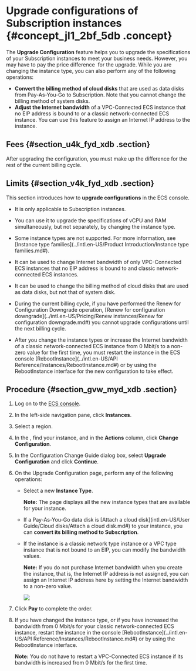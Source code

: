 # Upgrade configurations of Subscription instances {#concept_jl1_2bf_5db .concept}

The **Upgrade Configuration** feature helps you to upgrade the specifications of your Subscription instances to meet your business needs. However, you may have to pay the price difference  for the upgrade. While you are changing the instance type, you can also perform any of the following operations:

-   **Convert the billing method of cloud disks** that are used as data disks from Pay-As-You-Go to Subscription. Note that you cannot change the billing method of system disks.
-   **Adjust the Internet bandwidth** of a VPC-Connected ECS instance that no EIP address is bound to or a classic network-connected ECS instance. You can use this feature to assign an Internet IP address to the instance.

## Fees {#section_u4k_fyd_xdb .section}

After upgrading the configuration, you must make up the difference for the rest of the current billing cycle.

## Limits {#section_v4k_fyd_xdb .section}

This section introduces how to **upgrade configurations** in the ECS console. 

-   It is only applicable to Subscription instances.

-   You can use it to upgrade the specifications of vCPU and RAM simultaneously, but not separately, by changing the instance type.

-   Some instance types are not supported. For more information, see [Instance type families](../intl.en-US/Product Introduction/Instance type families.md#).

-   It can be used to change Internet bandwidth of only VPC-Connected ECS instances that no EIP address is bound to and classic network-connected ECS instances.

-   It can be used to change the billing method of cloud disks that are used as data disks, but not that of system disk.

-   During the current billing cycle, if you have performed the Renew for Configuration Downgrade operation, [Renew for configuration downgrade](../intl.en-US/Pricing/Renew instances/Renew for configuration downgrade.md#) you cannot upgrade configurations until the next billing cycle.

-   After you change the instance types or increase the Internet bandwidth of a classic network-connected ECS instance from 0 Mbit/s to a non-zero value for the first time, you must restart the instance in the ECS console [RebootInstance](../intl.en-US/API Reference/Instances/RebootInstance.md#) or by using the RebootInstance interface for the new configuration to take effect.


## Procedure {#section_gvw_myd_xdb .section}

1.  Log on to the [ECS console](https://ecs.console.aliyun.com/?spm=a2c4g.11186623.2.9.FNEORG#/home).
2.  In the left-side navigation pane, click **Instances**.
3.  Select a region.
4.  In the , find your instance, and in the **Actions** column, click **Change Configuration**.
5.  In the Configuration Change Guide dialog box, select **Upgrade Configuration** and click **Continue**.
6.  On the Upgrade Configuration page, perform any of the following operations:
    -   Select a new **Instance Type**.

        **Note:** The page displays all the new instance types that are available for your instance.

    -   If a Pay-As-You-Go data disk is [Attach a cloud disk](intl.en-US/User Guide/Cloud disks/Attach a cloud disk.md#) to your instance, you can **convert its billing method to Subscription**.

    -   If the instance is a classic network type instance or a VPC type instance that is not bound to an EIP, you can modify the bandwidth values.

        **Note:** If you do not purchase Internet bandwidth when you create the instance, that is, the Internet IP address is not assigned, you can assign an Internet IP address here by setting the Internet bandwidth to a non-zero value.

        ![](images/5422_en-US.png)

7.  Click **Pay** to complete the order.
8.  If you have changed the instance type, or if you have increased the bandwidth from 0 Mbit/s for your classic network-connected ECS instance, restart the instance in the console [RebootInstance](../intl.en-US/API Reference/Instances/RebootInstance.md#) or by using the RebootInstance interface.

    **Note:** You do not have to restart a VPC-Connected ECS instance if its bandwidth is increased from 0 Mbit/s for the first time.


